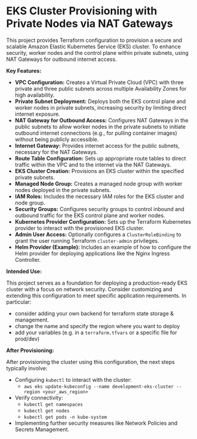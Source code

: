 # EKS Cluster Provisioning with Private Nodes via NAT Gateways

This project provides Terraform configuration to provision a secure and scalable Amazon Elastic Kubernetes Service (EKS) cluster. To enhance security, worker nodes and the control plane within private subnets, using NAT Gateways for outbound internet access.

**Key Features:**

- **VPC Configuration:** Creates a Virtual Private Cloud (VPC) with three private and three public subnets across multiple Availability Zones for high availability.
- **Private Subnet Deployment:** Deploys both the EKS control plane and worker nodes in private subnets, increasing security by limiting direct internet exposure.
- **NAT Gateway for Outbound Access:** Configures NAT Gateways in the public subnets to allow worker nodes in the private subnets to initiate outbound internet connections (e.g., for pulling container images) without being publicly accessible.
- **Internet Gateway:** Provides internet access for the public subnets, necessary for the NAT Gateways.
- **Route Table Configuration:** Sets up appropriate route tables to direct traffic within the VPC and to the internet via the NAT Gateways.
- **EKS Cluster Creation:** Provisions an EKS cluster within the specified private subnets.
- **Managed Node Group:** Creates a managed node group with worker nodes deployed in the private subnets.
- **IAM Roles:** Includes the necessary IAM roles for the EKS cluster and node group.
- **Security Groups:** Configures security groups to control inbound and outbound traffic for the EKS control plane and worker nodes.
- **Kubernetes Provider Configuration:** Sets up the Terraform Kubernetes provider to interact with the provisioned EKS cluster.
- **Admin User Access:** Optionally configures a `ClusterRoleBinding` to grant the user running Terraform `cluster-admin` privileges.
- **Helm Provider (Example):** Includes an example of how to configure the Helm provider for deploying applications like the Nginx Ingress Controller.

**Intended Use:**

This project serves as a foundation for deploying a production-ready EKS cluster with a focus on network security. Consider customizing and extending this configuration to meet specific application requirements.
In particular:

- consider adding your own backend for terraform state storage & management.
- change the name and specify the region where you want to deploy
- add your variables (e.g. in a `terraform.tfvars` or a specific file for prod/dev)

**After Provisioning:**

After provisioning the cluster using this configuration, the next steps typically involve:

- Configuring `kubectl` to interact with the cluster:
  - `aws eks update-kubeconfig --name development-eks-cluster --region <your_aws_region>`
- Verify connectivity:
  - `kubectl get namespaces`
  - `kubectl get nodes`
  - `kubectl get pods -n kube-system`
- Implementing further security measures like Network Policies and Secrets Management.
